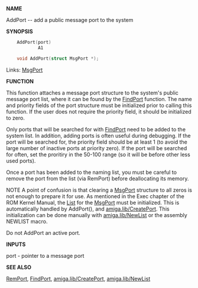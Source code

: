 
**NAME**

AddPort -- add a public message port to the system

**SYNOPSIS**

```c
    AddPort(port)
            A1

    void AddPort(struct MsgPort *);

```
Links: [MsgPort](_0099.md) 

**FUNCTION**

This function attaches a message port structure to the system's
public message port list, where it can be found by the [FindPort](FindPort.md)
function.  The name and priority fields of the port structure must
be initialized prior to calling this function.  If the user does
not require the priority field, it should be initialized to zero.

Only ports that will be searched for with [FindPort](FindPort.md) need to
be added to the system list.  In addition, adding ports is often
useful during debugging.  If the port will be searched for,
the priority field should be at least 1 (to avoid the large number
of inactive ports at priority zero).  If the port will be searched
for often, set the proritiry in the 50-100 range (so it will be
before other less used ports).

Once a port has been added to the naming list, you must be careful
to remove the port from the list (via RemPort) before deallocating
its memory.

NOTE
A point of confusion is that clearing a [MsgPort](_0099.md) structure to all
zeros is not enough to prepare it for use.  As mentioned in the
Exec chapter of the ROM Kernel Manual, the [List](_007D.md) for the [MsgPort](_0099.md)
must be initialized.  This is automatically handled by AddPort(),
and [amiga.lib/CreatePort](_0148.md).  This initialization can be done manually
with [amiga.lib/NewList](_0161.md) or the assembly NEWLIST macro.

Do not AddPort an active port.

**INPUTS**

port - pointer to a message port

**SEE ALSO**

[RemPort](RemPort.md), [FindPort](FindPort.md), [amiga.lib/CreatePort](_0148.md), [amiga.lib/NewList](_0161.md)
